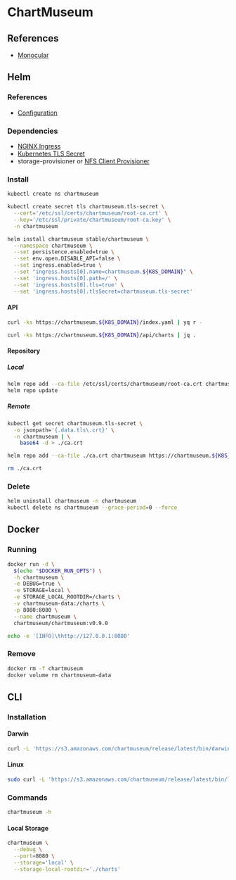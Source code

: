 # ChartMuseum

## References

- [Monocular](/monocular.md)

## Helm

### References

- [Configuration](https://github.com/helm/charts/tree/master/stable/chartmuseum#configuration)

### Dependencies

- [NGINX Ingress](/nginx-ingress.md)
- [Kubernetes TLS Secret](/k8s-tls-secret.md)
- storage-provisioner or [NFS Client Provisioner](/nfs-client-provisioner.md)

### Install

```sh
kubectl create ns chartmuseum
```

```sh
kubectl create secret tls chartmuseum.tls-secret \
  --cert='/etc/ssl/certs/chartmuseum/root-ca.crt' \
  --key='/etc/ssl/private/chartmuseum/root-ca.key' \
  -n chartmuseum
```

```sh
helm install chartmuseum stable/chartmuseum \
  --namespace chartmuseum \
  --set persistence.enabled=true \
  --set env.open.DISABLE_API=false \
  --set ingress.enabled=true \
  --set "ingress.hosts[0].name=chartmuseum.${K8S_DOMAIN}" \
  --set 'ingress.hosts[0].path=/' \
  --set 'ingress.hosts[0].tls=true' \
  --set 'ingress.hosts[0].tlsSecret=chartmuseum.tls-secret'
```

#### API

```sh
curl -ks https://chartmuseum.${K8S_DOMAIN}/index.yaml | yq r -
```

```sh
curl -ks https://chartmuseum.${K8S_DOMAIN}/api/charts | jq .
```

#### Repository

##### Local

```sh
helm repo add --ca-file /etc/ssl/certs/chartmuseum/root-ca.crt chartmuseum https://chartmuseum.${K8S_DOMAIN}
helm repo update
```

##### Remote

```sh
kubectl get secret chartmuseum.tls-secret \
  -o jsonpath='{.data.tls\.crt}' \
  -n chartmuseum | \
    base64 -d > ./ca.crt
```

```sh
helm repo add --ca-file ./ca.crt chartmuseum https://chartmuseum.${K8S_DOMAIN}
```

```sh
rm ./ca.crt
```

### Delete

```sh
helm uninstall chartmuseum -n chartmuseum
kubectl delete ns chartmuseum --grace-period=0 --force
```

## Docker

### Running

```sh
docker run -d \
  $(echo "$DOCKER_RUN_OPTS") \
  -h chartmuseum \
  -e DEBUG=true \
  -e STORAGE=local \
  -e STORAGE_LOCAL_ROOTDIR=/charts \
  -v chartmuseum-data:/charts \
  -p 8080:8080 \
  --name chartmuseum \
  chartmuseum/chartmuseum:v0.9.0
```

```sh
echo -e '[INFO]\thttp://127.0.0.1:8080'
```

### Remove

```sh
docker rm -f chartmuseum
docker volume rm chartmuseum-data
```

## CLI

### Installation

#### Darwin

```sh
curl -L 'https://s3.amazonaws.com/chartmuseum/release/latest/bin/darwin/amd64/chartmuseum' -o /usr/local/bin/chartmuseum && chmod +x /usr/local/bin/chartmuseum
```

#### Linux

```sh
sudo curl -L 'https://s3.amazonaws.com/chartmuseum/release/latest/bin/linux/amd64/chartmuseum' -o /usr/local/bin/chartmuseum && sudo chmod +x /usr/local/bin/chartmuseum
```

### Commands

```sh
chartmuseum -h
```

#### Local Storage

```sh
chartmuseum \
  --debug \
  --port=8080 \
  --storage='local' \
  --storage-local-rootdir='./charts'
```
